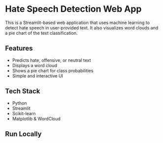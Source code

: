 # Hate Speech Detection Web App

This is a Streamlit-based web application that uses machine learning to detect hate speech in user-provided text. It also visualizes word clouds and a pie chart of the text classification.

## Features
- Predicts hate, offensive, or neutral text
- Displays a word cloud
- Shows a pie chart for class probabilities
- Simple and interactive UI

## Tech Stack
- Python
- Streamlit
- Scikit-learn
- Matplotlib & WordCloud

## Run Locally
